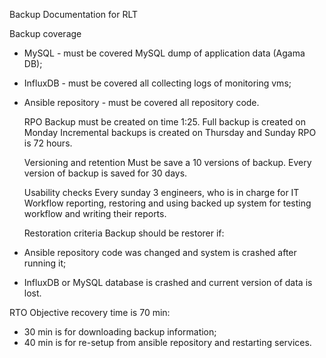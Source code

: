 Backup Documentation for RLT

  Backup coverage
- MySQL - must be covered MySQL dump of application data (Agama DB);
- InfluxDB - must be covered all collecting logs of monitoring vms;
- Ansible repository - must be covered all repository code.

  RPO
Backup must be created on time 1:25.
Full backup is created on Monday
Incremental backups is created on Thursday and Sunday
RPO is 72 hours.

  Versioning and retention
Must be save a 10 versions of backup.
Every version of backup is saved for 30 days.

  Usability checks
Every sunday 3 engineers, who is in charge for IT Workflow reporting, restoring and using backed up system for testing workflow and writing their reports.

  Restoration criteria
Backup should be restorer if: 
 - Ansible repository code was changed and system is crashed after running it;
 - InfluxDB or MySQL database is crashed and current version of data is lost.

  RTO
Objective recovery time is 70 min:
 - 30 min is for downloading backup information;
 - 40 min is for re-setup from ansible repository and restarting services.

